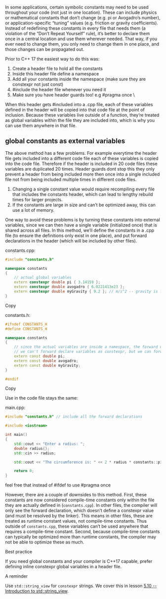 

In some applications, certain symbolic constants may need to be used throughout your code (not just in one location). These can include physics or mathematical constants that don’t change (e.g. pi or Avogadro’s number), or application-specific “tuning” values (e.g. friction or gravity coefficients). Instead of redefining these constants in every file that needs them (a violation of the “Don’t Repeat Yourself” rule), it’s better to declare them once in a central location and use them wherever needed. That way, if you ever need to change them, you only need to change them in one place, and those changes can be propagated out.



Prior to C++ 17 the easiest way to do this was:
1. Create a header file to hold all the constants
2. Inside this header file define a namespace
3. Add all your constants inside the namespace (make sure they are constexpr not just const)
4. #include the header file whenever you need it 
5. Make sure you have header guards too! e.g #pragma once
\


When this header gets #included into a .cpp file, each of these variables defined in the header will be copied into that code file at the point of inclusion. Because these variables live outside of a function, they’re treated as global variables within the file they are included into, which is why you can use them anywhere in that file.



## global constants as external variables

The above method has a few problems. For example everytime the header file gets included into a different code file each of these variables is copied into the code file. Therefore if the header is included in 20 code files these variables are duplicated 20 times. Header guards dont stop this they only prevent a header from being included more then once into a single included file not from being included multiple times in different code files.



1. Changing a single constant value would require recompiling every file that includes the constants header, which can lead to lengthy rebuild times for larger projects.
2. If the constants are large in size and can’t be optimized away, this can use a lot of memory.

One way to avoid these problems is by turning these constants into external variables, since we can then have a single variable (initialized once) that is shared across all files. In this method, we’ll define the constants in a .cpp file (to ensure the definitions only exist in one place), and put forward declarations in the header (which will be included by other files).



constants.cpp:

```cpp
#include "constants.h"

namespace constants
{
    // actual global variables
    extern constexpr double pi { 3.14159 };
    extern constexpr double avogadro { 6.0221413e23 };
    extern constexpr double myGravity { 9.2 }; // m/s^2 -- gravity is light on this planet
}
```

Copy

constants.h:

```cpp
#ifndef CONSTANTS_H
#define CONSTANTS_H

namespace constants
{
    // since the actual variables are inside a namespace, the forward declarations need to be inside a namespace as well
    // we can't forward declare variables as constexpr, but we can forward declare them as (runtime) const
    extern const double pi;
    extern const double avogadro;
    extern const double myGravity;
}

#endif
```

Copy

Use in the code file stays the same:

main.cpp:

```cpp
#include "constants.h" // include all the forward declarations

#include <iostream>

int main()
{
    std::cout << "Enter a radius: ";
    double radius{};
    std::cin >> radius;

    std::cout << "The circumference is: " << 2 * radius * constants::pi << '\n';

    return 0;
}
```



feel free that instead of #ifdef to use #pragma once


However, there are a couple of downsides to this method. First, these constants are now considered compile-time constants only within the file they are actually defined in (`constants.cpp`). In other files, the compiler will only see the forward declaration, which doesn’t define a constexpr value (and must be resolved by the linker). This means in other files, these are treated as runtime constant values, not compile-time constants. Thus outside of `constants.cpp`, these variables can’t be used anywhere that requires a compile-time constant. Second, because compile-time constants can typically be optimized more than runtime constants, the compiler may not be able to optimize these as much.



Best practice

If you need global constants and your compiler is C++17 capable, prefer defining inline constexpr global variables in a header file.


A reminder

Use `std::string_view` for `constexpr` strings. We cover this in lesson [5.10 -- Introduction to std::string_view](https://www.learncpp.com/cpp-tutorial/introduction-to-stdstring_view/).